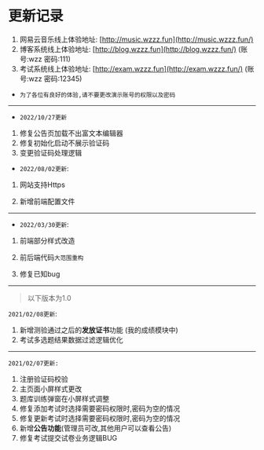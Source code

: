 # 更新记录

1. 网易云音乐线上体验地址: [http://music.wzzz.fun](http://music.wzzz.fun/)
2. 博客系统线上体验地址: [http://blog.wzzz.fun](http://blog.wzzz.fun/)   (账号:wzz 密码:111)
3. 考试系统线上体验地址: [http://exam.wzzz.fun](http://exam.wzzz.fun/)  (账号:wzz 密码:12345)

- `为了各位有良好的体验,请不要更改演示账号的权限以及密码`

---
- `2022/10/27更新`
1. 修复公告页加载不出富文本编辑器
2. 修复初始化启动不展示验证码
3. 变更验证码处理逻辑
- `2022/08/02更新`:

1. 网站支持Https

2. 新增前端配置文件

---

- `2022/03/30更新`:

1. 前端部分样式改造

2. 前后端代码`大范围重构`

3. 修复已知bug

------

> 以下版本为1.0

`2021/02/08更新`:

1. 新增测验通过之后的**发放证书**功能 (我的成绩模块中)
2. 考试多选题结果数据过滤逻辑优化

------

`2021/02/07更新:`

1. 注册验证码校验
2. 主页面小屏样式更改
3. 题库训练弹窗在小屏样式调整
4. 修复添加考试时选择需要密码权限时,密码为空的情况
5. 修复更新考试时选择需要密码权限时,密码为空的情况
6. 新增**公告功能**(管理员可改,其他用户可以查看公告)
7. 修复考试提交试卷业务逻辑BUG

